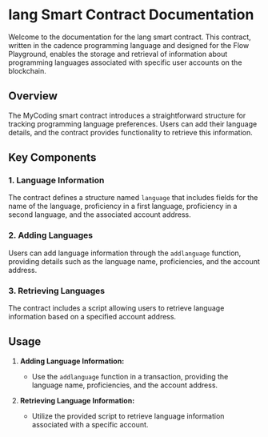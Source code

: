 # lang Smart Contract Documentation

Welcome to the documentation for the lang smart contract. This contract, written in the cadence programming language and designed for the Flow Playground, enables the storage and retrieval of information about programming languages associated with specific user accounts on the blockchain.

## Overview

The MyCoding smart contract introduces a straightforward structure for tracking programming language preferences. Users can add their language details, and the contract provides functionality to retrieve this information.

## Key Components

### 1. Language Information

The contract defines a structure named `language` that includes fields for the name of the language, proficiency in a first language, proficiency in a second language, and the associated account address.

### 2. Adding Languages

Users can add language information through the `addlanguage` function, providing details such as the language name, proficiencies, and the account address.

### 3. Retrieving Languages

The contract includes a script allowing users to retrieve language information based on a specified account address.

## Usage

1. **Adding Language Information:**
   - Use the `addlanguage` function in a transaction, providing the language name, proficiencies, and the account address.

2. **Retrieving Language Information:**
   - Utilize the provided script to retrieve language information associated with a specific account.
